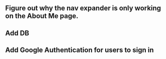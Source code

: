 
## Figure out why the nav expander is only working on the About Me page. 
## Add DB 
## Add Google Authentication for users to sign in 